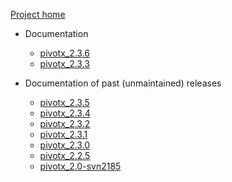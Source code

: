 [Project home](http://code.google.com/p/pivotx-sqlite/)

  * Documentation
    * [pivotx\_2.3.6](pivotx234.md)
    * [pivotx\_2.3.3](pivotx233.md)

  * Documentation of past (unmaintained) releases
    * [pivotx\_2.3.5](pivotx234.md)
    * [pivotx\_2.3.4](pivotx234.md)
    * [pivotx\_2.3.2](pivotx232.md)
    * [pivotx\_2.3.1](pivotx231.md)
    * [pivotx\_2.3.0](pivotx230.md)
    * [pivotx\_2.2.5](pivotx225.md)
    * [pivotx\_2.0-svn2185](pivotx20svn2185.md)